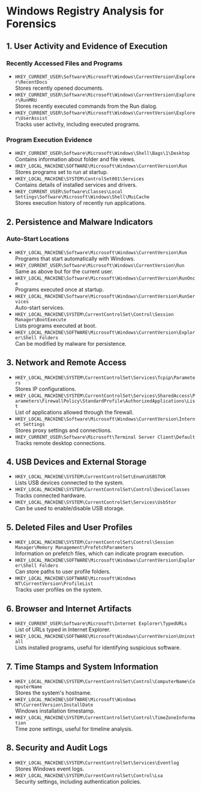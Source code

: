 # Windows Registry Analysis for Forensics

## 1. User Activity and Evidence of Execution

### Recently Accessed Files and Programs
- `HKEY_CURRENT_USER\Software\Microsoft\Windows\CurrentVersion\Explorer\RecentDocs`  
  Stores recently opened documents.
- `HKEY_CURRENT_USER\Software\Microsoft\Windows\CurrentVersion\Explorer\RunMRU`  
  Stores recently executed commands from the Run dialog.
- `HKEY_CURRENT_USER\Software\Microsoft\Windows\CurrentVersion\Explorer\UserAssist`  
  Tracks user activity, including executed programs.

### Program Execution Evidence
- `HKEY_CURRENT_USER\Software\Microsoft\Windows\Shell\Bags\1\Desktop`  
  Contains information about folder and file views.
- `HKEY_LOCAL_MACHINE\SOFTWARE\Microsoft\Windows\CurrentVersion\Run`  
  Stores programs set to run at startup.
- `HKEY_LOCAL_MACHINE\SYSTEM\ControlSet001\Services`  
  Contains details of installed services and drivers.
- `HKEY_CURRENT_USER\Software\Classes\Local Settings\Software\Microsoft\Windows\Shell\MuiCache`  
  Stores execution history of recently run applications.

## 2. Persistence and Malware Indicators

### Auto-Start Locations
- `HKEY_LOCAL_MACHINE\Software\Microsoft\Windows\CurrentVersion\Run`  
  Programs that start automatically with Windows.
- `HKEY_CURRENT_USER\Software\Microsoft\Windows\CurrentVersion\Run`  
  Same as above but for the current user.
- `HKEY_LOCAL_MACHINE\Software\Microsoft\Windows\CurrentVersion\RunOnce`  
  Programs executed once at startup.
- `HKEY_LOCAL_MACHINE\Software\Microsoft\Windows\CurrentVersion\RunServices`  
  Auto-start services.
- `HKEY_LOCAL_MACHINE\SYSTEM\CurrentControlSet\Control\Session Manager\BootExecute`  
  Lists programs executed at boot.
- `HKEY_LOCAL_MACHINE\SOFTWARE\Microsoft\Windows\CurrentVersion\Explorer\Shell Folders`  
  Can be modified by malware for persistence.

## 3. Network and Remote Access
- `HKEY_LOCAL_MACHINE\SYSTEM\CurrentControlSet\Services\Tcpip\Parameters`  
  Stores IP configurations.
- `HKEY_LOCAL_MACHINE\SYSTEM\CurrentControlSet\Services\SharedAccess\Parameters\FirewallPolicy\StandardProfile\AuthorizedApplications\List`  
  List of applications allowed through the firewall.
- `HKEY_LOCAL_MACHINE\Software\Microsoft\Windows\CurrentVersion\Internet Settings`  
  Stores proxy settings and connections.
- `HKEY_CURRENT_USER\Software\Microsoft\Terminal Server Client\Default`  
  Tracks remote desktop connections.

## 4. USB Devices and External Storage
- `HKEY_LOCAL_MACHINE\SYSTEM\CurrentControlSet\Enum\USBSTOR`  
  Lists USB devices connected to the system.
- `HKEY_LOCAL_MACHINE\SYSTEM\CurrentControlSet\Control\DeviceClasses`  
  Tracks connected hardware.
- `HKEY_LOCAL_MACHINE\SYSTEM\CurrentControlSet\Services\UsbStor`  
  Can be used to enable/disable USB storage.

## 5. Deleted Files and User Profiles
- `HKEY_LOCAL_MACHINE\SYSTEM\CurrentControlSet\Control\Session Manager\Memory Management\PrefetchParameters`  
  Information on prefetch files, which can indicate program execution.
- `HKEY_LOCAL_MACHINE\SOFTWARE\Microsoft\Windows\CurrentVersion\Explorer\Shell Folders`  
  Can store paths to user profile folders.
- `HKEY_LOCAL_MACHINE\SOFTWARE\Microsoft\Windows NT\CurrentVersion\ProfileList`  
  Tracks user profiles on the system.

## 6. Browser and Internet Artifacts
- `HKEY_CURRENT_USER\Software\Microsoft\Internet Explorer\TypedURLs`  
  List of URLs typed in Internet Explorer.
- `HKEY_LOCAL_MACHINE\SOFTWARE\Microsoft\Windows\CurrentVersion\Uninstall`  
  Lists installed programs, useful for identifying suspicious software.

## 7. Time Stamps and System Information
- `HKEY_LOCAL_MACHINE\SYSTEM\CurrentControlSet\Control\ComputerName\ComputerName`  
  Stores the system's hostname.
- `HKEY_LOCAL_MACHINE\SOFTWARE\Microsoft\Windows NT\CurrentVersion\InstallDate`  
  Windows installation timestamp.
- `HKEY_LOCAL_MACHINE\SYSTEM\CurrentControlSet\Control\TimeZoneInformation`  
  Time zone settings, useful for timeline analysis.

## 8. Security and Audit Logs
- `HKEY_LOCAL_MACHINE\SYSTEM\CurrentControlSet\Services\Eventlog`  
  Stores Windows event logs.
- `HKEY_LOCAL_MACHINE\SYSTEM\CurrentControlSet\Control\Lsa`  
  Security settings, including authentication policies.
